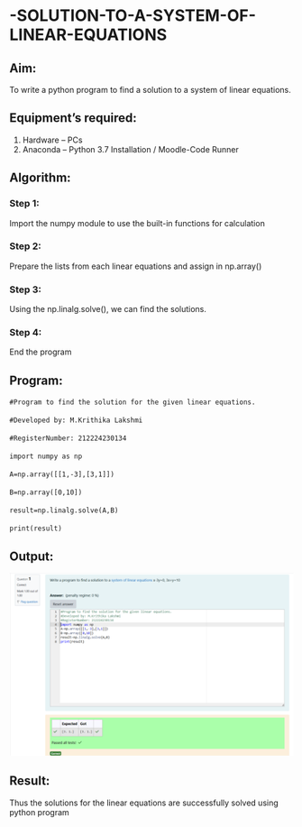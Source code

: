 # -SOLUTION-TO-A-SYSTEM-OF-LINEAR-EQUATIONS
## Aim:
To write a python program to find a solution to a system of linear equations.
## Equipment’s required:
1. 	Hardware – PCs
2. 	Anaconda – Python 3.7 Installation / Moodle-Code Runner
## Algorithm:
### Step 1: 
Import the numpy module to use the built-in functions for calculation
### Step 2: 
Prepare the lists from each linear equations and assign in np.array()
### Step 3: 
Using the np.linalg.solve(), we can find the solutions.
### Step 4: 
End the program
## Program:
```
#Program to find the solution for the given linear equations.

#Developed by: M.Krithika Lakshmi

#RegisterNumber: 212224230134

import numpy as np

A=np.array([[1,-3],[3,1]])

B=np.array([0,10])

result=np.linalg.solve(A,B)

print(result)
```
## Output:

![alt text](<Screenshot 2025-03-21 111212.png>)

## Result: 
Thus the solutions for the linear equations are successfully solved using python program

